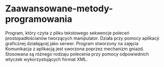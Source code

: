 # Zaawansowane-metody-programowania
Program, który czyta z pliku tekstowego sekwencje poleceń prostopadłościanów tworzących manipulator. 
Działa przy pomocy aplikacji graficznej działającej jako serwer. Program stworzony na zajęcia
Komunikacja z aplikacją jest sworzona poprzez mechanizm gniazd. Stosowana są różnego rodzaju polecenia przy pomocy
odpowiednich wtyczek wykorzystujących format XML. 
